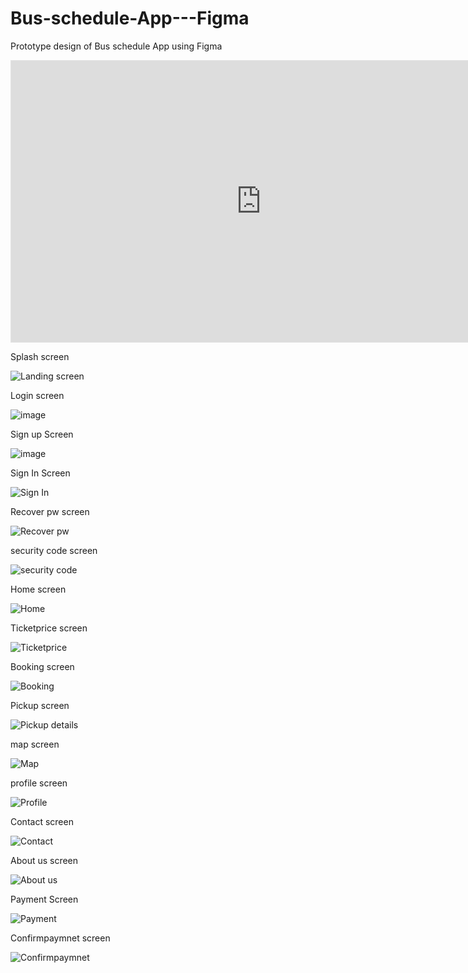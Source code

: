 # Bus-schedule-App---Figma
Prototype design of Bus schedule App using Figma
<iframe style="border: 1px solid rgba(0, 0, 0, 0.1);" width="800" height="450" src="https://www.figma.com/embed?embed_host=share&url=https%3A%2F%2Fwww.figma.com%2Ffile%2FaSoR2ucrt8O8tTldTky0zo%2FBus-schedule-App%3Ftype%3Ddesign%26node-id%3D0%253A1%26mode%3Ddesign%26t%3DJ2XC6qMoDiJzUw7q-1" allowfullscreen></iframe>


Splash screen

![Landing screen](https://github.com/Tdphimasha/Bus-schedule-App---Figma/assets/96642932/d681533a-9457-4d2d-93f6-11806cceaf48)


Login screen


![image](https://github.com/Tdphimasha/Bus-schedule-App---Figma/assets/96642932/1c09f9fd-c505-4b66-8c67-f5f78359200c)


Sign up Screen


![image](https://github.com/Tdphimasha/Bus-schedule-App---Figma/assets/96642932/8f943675-dc9e-48e0-94e3-a82381cafc40)



Sign In Screen


![Sign In](https://github.com/Tdphimasha/Bus-schedule-App---Figma/assets/96642932/98dd73ed-7bcf-4143-9343-b51674a23091)



Recover pw screen


![Recover pw](https://github.com/Tdphimasha/Bus-schedule-App---Figma/assets/96642932/04d98375-8d56-46aa-8936-28a2fd862ddc)



security code screen

![security code](https://github.com/Tdphimasha/Bus-schedule-App---Figma/assets/96642932/f4059337-7749-4be0-b4e8-2de5561fde6e)

Home screen

![Home](https://github.com/Tdphimasha/Bus-schedule-App---Figma/assets/96642932/7218cc3b-da41-4bd6-89ab-6ed26571f224)



Ticketprice screen


![Ticketprice](https://github.com/Tdphimasha/Bus-schedule-App---Figma/assets/96642932/76565425-2c87-41cf-9c10-bd5490bd5b38)

Booking screen


![Booking](https://github.com/Tdphimasha/Bus-schedule-App---Figma/assets/96642932/5eb6a68b-bdf1-4f49-93cb-239e34de356e)


Pickup screen


![Pickup details](https://github.com/Tdphimasha/Bus-schedule-App---Figma/assets/96642932/719b07cb-fa6b-40a6-82b0-69187de47c67)


map screen


![Map](https://github.com/Tdphimasha/Bus-schedule-App---Figma/assets/96642932/2ecba0c9-86fe-494a-8a5a-d61061d42bb0)



profile screen


![Profile](https://github.com/Tdphimasha/Bus-schedule-App---Figma/assets/96642932/d649614c-62f7-4d95-81c0-1d7a60d2ac6e)

Contact screen


![Contact](https://github.com/Tdphimasha/Bus-schedule-App---Figma/assets/96642932/f011320b-5cba-4ab6-b092-603b80d7b47e)

About us screen


![About us](https://github.com/Tdphimasha/Bus-schedule-App---Figma/assets/96642932/14525ac4-dfed-4cbd-91b3-de31267bea8b)

Payment Screen


![Payment](https://github.com/Tdphimasha/Bus-schedule-App---Figma/assets/96642932/9a04bf8e-8988-485c-8698-3facc4044a51)

Confirmpaymnet screen


![Confirmpaymnet](https://github.com/Tdphimasha/Bus-schedule-App---Figma/assets/96642932/866f9768-bc20-41ac-b736-33a41c3ec00e)
